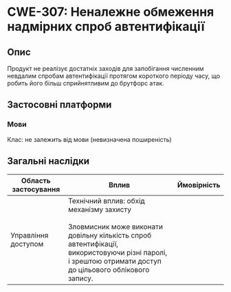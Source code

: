 # CWE-307: Неналежне обмеження надмірних спроб автентифікації

## Опис

Продукт не реалізує достатніх заходів для запобігання численним невдалим спробам автентифікації протягом короткого періоду часу, що робить його більш сприйнятливим до брутфорс атак.

## Застосовні платформи

### Мови

Клас: не залежить від мови (невизначена поширеність)

## Загальні наслідки

|Область застосування|Вплив|Ймовірність|
|-|-|-|
|Управління доступом|Технічний вплив: обхід механізму захисту<br/><br/>Зловмисник може виконати довільну кількість спроб автентифікації, використовуючи різні паролі, і зрештою отримати доступ до цільового облікового запису.||
